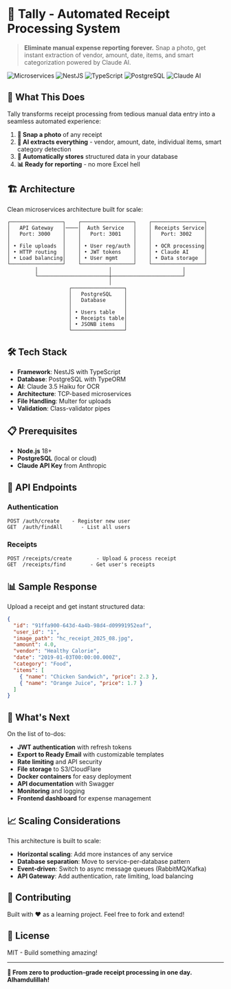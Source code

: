 # 🧾 Tally - Automated Receipt Processing System

> **Eliminate manual expense reporting forever.** Snap a photo, get instant extraction of vendor, amount, date, items, and smart categorization powered by Claude AI.

![Microservices](https://img.shields.io/badge/Architecture-Microservices-brightgreen)
![NestJS](https://img.shields.io/badge/Framework-NestJS-red)
![TypeScript](https://img.shields.io/badge/Language-TypeScript-blue)
![PostgreSQL](https://img.shields.io/badge/Database-PostgreSQL-336791)
![Claude AI](https://img.shields.io/badge/AI-Claude%203.5%20Haiku-orange)

## 🚀 What This Does

Tally transforms receipt processing from tedious manual data entry into a seamless automated experience:

1. **📸 Snap a photo** of any receipt
2. **🤖 AI extracts everything** - vendor, amount, date, individual items, smart category detection
3. **💾 Automatically stores** structured data in your database
4. **📊 Ready for reporting** - no more Excel hell

## 🏗️ Architecture

Clean microservices architecture built for scale:

```
┌─────────────────┐    ┌─────────────────┐    ┌─────────────────┐
│   API Gateway   │────│  Auth Service   │    │ Receipts Service│
│   Port: 3000    │    │   Port: 3001    │    │   Port: 3002    │
│                 │    │                 │    │                 │
│ • File uploads  │    │ • User reg/auth │    │ • OCR processing│
│ • HTTP routing  │    │ • JWT tokens    │    │ • Claude AI     │
│ • Load balancing│    │ • User mgmt     │    │ • Data storage  │
└─────────────────┘    └─────────────────┘    └─────────────────┘
         │                       │                       │
         └───────────────────────┼───────────────────────┘
                                 │
                    ┌─────────────────┐
                    │   PostgreSQL    │
                    │   Database      │
                    │                 │
                    │ • Users table   │
                    │ • Receipts table│
                    │ • JSONB items   │
                    └─────────────────┘
```

## 🛠️ Tech Stack

- **Framework**: NestJS with TypeScript
- **Database**: PostgreSQL with TypeORM
- **AI**: Claude 3.5 Haiku for OCR
- **Architecture**: TCP-based microservices
- **File Handling**: Multer for uploads
- **Validation**: Class-validator pipes

## 📋 Prerequisites

- **Node.js** 18+
- **PostgreSQL** (local or cloud)
- **Claude API Key** from Anthropic

## 🎯 API Endpoints

### Authentication

```
POST /auth/create    - Register new user
GET  /auth/findAll      - List all users
```

### Receipts

```
POST /receipts/create        - Upload & process receipt
GET  /receipts/find        - Get user's receipts
```

## 📊 Sample Response

Upload a receipt and get instant structured data:

```json
{
  "id": "91ffa900-643d-4a4b-98d4-d09991952eaf",
  "user_id": "1",
  "image_path": "hc_receipt_2025_08.jpg",
  "amount": 4.0,
  "vendor": "Healthy Calorie",
  "date": "2019-01-03T00:00:00.000Z",
  "category": "Food",
  "items": [
    { "name": "Chicken Sandwich", "price": 2.3 },
    { "name": "Orange Juice", "price": 1.7 }
  ]
}
```

## 🔮 What's Next

On the list of to-dos:

- **JWT authentication** with refresh tokens
- **Export to Ready Email** with customizable templates
- **Rate limiting** and API security
- **File storage** to S3/CloudFlare
- **Docker containers** for easy deployment
- **API documentation** with Swagger
- **Monitoring** and logging
- **Frontend dashboard** for expense management

## 📈 Scaling Considerations

This architecture is built to scale:

- **Horizontal scaling**: Add more instances of any service
- **Database separation**: Move to service-per-database pattern
- **Event-driven**: Switch to async message queues (RabbitMQ/Kafka)
- **API Gateway**: Add authentication, rate limiting, load balancing

## 🤝 Contributing

Built with ❤️ as a learning project. Feel free to fork and extend!

## 📄 License

MIT - Build something amazing!

---

**🎉 From zero to production-grade receipt processing in one day. Alhamdulillah!**
